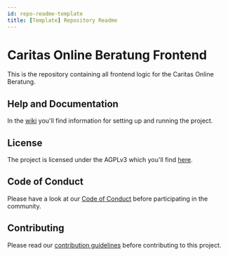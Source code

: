 ```yaml
---
id: repo-readme-template
title: [Template] Repository Readme
---
```


# Caritas Online Beratung Frontend
This is the repository containing all frontend logic for the Caritas Online Beratung.

## Help and Documentation
In the [wiki](https://github.com/CaritasDeutschland/.github/wiki/Online-Beratung) you'll find information for setting up and running the project.

## License
The project is licensed under the AGPLv3 which you'll find [here](LICENSE.md).

## Code of Conduct
Please have a look at our [Code of Conduct](https://github.com/CaritasDeutschland/.github/blob/master/CODE_OF_CONDUCT.md) before participating in the community.

## Contributing
Please read our [contribution guidelines](https://github.com/CaritasDeutschland/.github/blob/master/CONTRIBUTING.md) before contributing to this project.